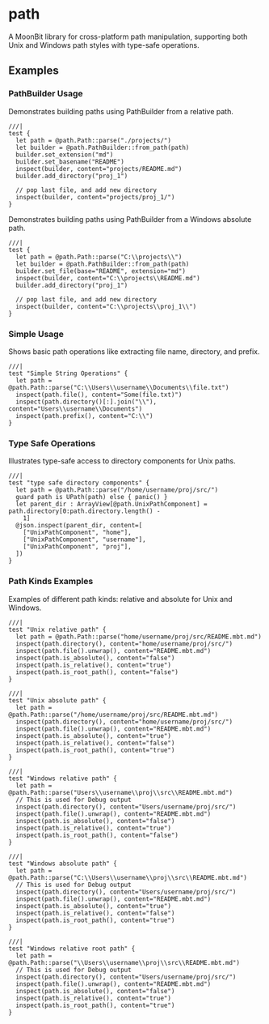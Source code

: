 # path

A MoonBit library for cross-platform path manipulation, supporting both Unix and Windows path styles with type-safe operations.

## Examples

### PathBuilder Usage

Demonstrates building paths using PathBuilder from a relative path.

```mbt
///|
test {
  let path = @path.Path::parse("./projects/")
  let builder = @path.PathBuilder::from_path(path)
  builder.set_extension("md")
  builder.set_basename("README")
  inspect(builder, content="projects/README.md")
  builder.add_directory("proj_1")

  // pop last file, and add new directory
  inspect(builder, content="projects/proj_1/")
}
```

Demonstrates building paths using PathBuilder from a Windows absolute path.

```mbt
///|
test {
  let path = @path.Path::parse("C:\\projects\\")
  let builder = @path.PathBuilder::from_path(path)
  builder.set_file(base="README", extension="md")
  inspect(builder, content="C:\\projects\\README.md")
  builder.add_directory("proj_1")

  // pop last file, and add new directory
  inspect(builder, content="C:\\projects\\proj_1\\")
}
```


### Simple Usage

Shows basic path operations like extracting file name, directory, and prefix.

```mbt
///|
test "Simple String Operations" {
  let path = @path.Path::parse("C:\\Users\\username\\Documents\\file.txt")
  inspect(path.file(), content="Some(file.txt)")
  inspect(path.directory()[:].join("\\"), content="Users\\username\\Documents")
  inspect(path.prefix(), content="C:\\")
}
```


### Type Safe Operations

Illustrates type-safe access to directory components for Unix paths.

```mbt
///|
test "type safe directory components" {
  let path = @path.Path::parse("/home/username/proj/src/")
  guard path is UPath(path) else { panic() }
  let parent_dir : ArrayView[@path.UnixPathComponent] = path.directory[0:path.directory.length() -
    1]
  @json.inspect(parent_dir, content=[
    ["UnixPathComponent", "home"],
    ["UnixPathComponent", "username"],
    ["UnixPathComponent", "proj"],
  ])
}
```


### Path Kinds Examples

Examples of different path kinds: relative and absolute for Unix and Windows.

```mbt
///|
test "Unix relative path" {
  let path = @path.Path::parse("home/username/proj/src/README.mbt.md")
  inspect(path.directory(), content="home/username/proj/src/")
  inspect(path.file().unwrap(), content="README.mbt.md")
  inspect(path.is_absolute(), content="false")
  inspect(path.is_relative(), content="true")
  inspect(path.is_root_path(), content="false")
}
```


```mbt
///|
test "Unix absolute path" {
  let path = @path.Path::parse("/home/username/proj/src/README.mbt.md")
  inspect(path.directory(), content="home/username/proj/src/")
  inspect(path.file().unwrap(), content="README.mbt.md")
  inspect(path.is_absolute(), content="true")
  inspect(path.is_relative(), content="false")
  inspect(path.is_root_path(), content="true")
}
```

```mbt
///|
test "Windows relative path" {
  let path = @path.Path::parse("Users\\username\\proj\\src\\README.mbt.md")
  // This is used for Debug output
  inspect(path.directory(), content="Users/username/proj/src/")
  inspect(path.file().unwrap(), content="README.mbt.md")
  inspect(path.is_absolute(), content="false")
  inspect(path.is_relative(), content="true")
  inspect(path.is_root_path(), content="false")
}
```

```mbt
///|
test "Windows absolute path" {
  let path = @path.Path::parse("C:\\Users\\username\\proj\\src\\README.mbt.md")
  // This is used for Debug output
  inspect(path.directory(), content="Users/username/proj/src/")
  inspect(path.file().unwrap(), content="README.mbt.md")
  inspect(path.is_absolute(), content="true")
  inspect(path.is_relative(), content="false")
  inspect(path.is_root_path(), content="true")
}
```


```mbt
///|
test "Windows relative root path" {
  let path = @path.Path::parse("\\Users\\username\\proj\\src\\README.mbt.md")
  // This is used for Debug output
  inspect(path.directory(), content="Users/username/proj/src/")
  inspect(path.file().unwrap(), content="README.mbt.md")
  inspect(path.is_absolute(), content="false")
  inspect(path.is_relative(), content="true")
  inspect(path.is_root_path(), content="true")
}
```
